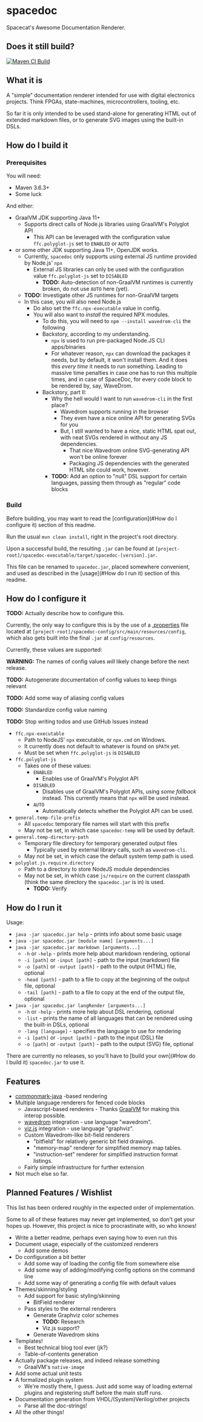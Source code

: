 # spacedoc

Spacecat's Awesome Documentation Renderer.

## Does it still build?

[![Maven CI Build](https://github.com/kutis96/spacedoc/actions/workflows/maven-ci.yml/badge.svg)](https://github.com/kutis96/spacedoc/actions/workflows/maven-ci.yml)

## What it is

A "simple" documentation renderer intended for use with digital electronics projects. Think FPGAs, state-machines,
microcontrollers, tooling, etc.

So far it is only intended to be used stand-alone for generating HTML out of extended markdown files, or to generate SVG
images using the built-in DSLs.

## How do I build it

### Prerequisites

You will need:

- Maven 3.6.3+
- Some luck

And either:

- GraalVM JDK supporting Java 11+
    - Supports direct calls of Node.js libraries using GraalVM's Polyglot API
        - This API can be leveraged with the configuration value `ffc.polyglot-js` set to `ENABLED` or `AUTO`
- or some other JDK supporting Java 11+, OpenJDK works.
    - Currently, `spacedoc` only supports using external JS runtime provided by Node.js' `npx`
        - External JS libraries can only be used with the configuration value `ffc.polyglot-js` set to `DISABLED`
            - **TODO:** Auto-detection of non-GraalVM runtimes is currently broken, do not use `AUTO` here (yet).
    - **TODO:** Investigate other JS runtimes for non-GraalVM targets
    - In this case, you will also need Node.js
        - Do also set the `ffc.npx-executable` value in config.
        - You will also want to _install_ the required NPX modules.
            - To do this, you will need to `npm --install wavedrom-cli` the following
            - Backstory, according to my understanding.
                - `npx` is used to run pre-packaged Node.JS CLI apps/binaries
                - For whatever reason, `npx` can download the packages it needs, but by default, it won't install them.
                  And it does this _every time_ it needs to run something. Leading to massive time penalties in case one
                  has to run this multiple times, and in case of SpaceDoc, for every code block to be rendered by, say,
                  WaveDrom.
            - Backstory, part II:
                - Why the hell would I want to run `wavedrom-cli` in the first place?
                    - Wavedrom supports running in the browser
                    - They even have a nice online API for generating SVGs for you
                    - But, I still wanted to have a nice, static HTML spat out, with neat SVGs rendered in without any
                      JS dependencies.
                        - That nice Wavedrom online SVG-generating API won't be online forever
                        - Packaging JS dependencies with the generated HTML site could work, however.
                - **TODO:** Add an option to "null" DSL support for certain languages, passing them through as "regular"
                  code blocks

### Build

Before building, you may want to read the [configuration](#How do I configure it) section of this readme.

Run the usual `mvn clean install`, right in the project's root directory.

Upon a successful build, the resulting `.jar` can be found
at `[project-root]/spacedoc-executable/target/spacedoc-[version].jar`.

This file can be renamed to `spacedoc.jar`, placed somewhere convenient, and used as described in
the [usage](#How do I run it) section of this readme.

## How do I configure it

**TODO:** Actually describe how to configure this.

Currently, the only way to configure this is by the use of a [.properties](https://docs.oracle.com/javase/7/docs/api/java/util/Properties.html) file located
at `[project-root]/spacedoc-config/src/main/resources/config`, which also gets built into the final `.jar`
at `config/resources`.

Currently, these values are supported:

**WARNING:** The names of config values _will_ likely change before the next release.

**TODO:** Autogenerate documentation of config values to keep things relevant

**TODO:** Add some way of aliasing config values

**TODO:** Standardize config value naming

**TODO:** Stop writing todos and use GitHub Issues instead

- `ffc.npx-executable`
    - Path to NodeJS' `npx` executable, or `npx.cmd` on Windows.
    - It currently does not default to whatever is found on `$PATH` yet.
    - Must be set when `ffc.polyglot-js` is `DISABLED`
- `ffc.polyglot-js`
    - Takes one of these values:
        - `ENABLED`
            - Enables use of GraalVM's Polyglot API
        - `DISABLED`
            - Disables use of GraalVM's Polyglot APIs, using _some fallback_ instead. This currently means that `npx`
              will be used instead.
        - `AUTO`
            - Automatically detects whether the Polyglot API can be used.
- `general.temp-file-prefix`
    - All `spacedoc` temporary file names will start with this prefix
    - May not be set, in which case `spacedoc-temp` will be used by default.
- `general.temp-directory-path`
    - Temporary file directory for temporary generated output files
        - Typically used by external library calls, such as `wavedrom-cli`.
    - May not be set, in which case the default system temp path is used.
- `polyglot.js.require.directory`
    - Path to a directory to store NodeJS module dependencies
    - May not be set, in which case `js/require` on the current classpath (think the same directory the `spacedoc.jar`
      is in) is used.
        - **TODO:** Verify

## How do I run it

Usage:

- `java -jar spacedoc.jar help` - prints info about some basic usage
- `java -jar spacedoc.jar [module name] [arguments...]`
- `java -jar spacedoc.jar markdown [arguments...]`
    - `-h` or `-help` - prints more help about markdown rendering, optional
    - `-i [path]` or `-input [path]` - path to the input (markdown) file
    - `-o [path]` or `-output [path]` - path to the output (HTML) file, optional
    - `-head [path]` - path to a file to copy at the beginning of the output file, optional
    - `-tail [path]` - path to a file to copy at the end of the output file, optional
- `java -jar spacedoc.jar langRender [arguments...]`
    - `-h` or `-help` - prints more help about DSL rendering, optional
    - `-list` - prints the name of all languages that can be rendered using the built-in DSLs, optional
    - `-lang [language]` - specifies the language to use for rendering
    - `-i [path]` or `-input [path]` - path to the input (DSL) file
    - `-o [path]` or `-output [path]` - path to the output (SVG) file, optional

There are currently no releases, so you'll have to [build your own](#How do I build it) `spacedoc.jar` to use it.

## Features

- [commonmark-java](https://github.com/commonmark/commonmark-java) -based rendering
- Multiple language renderers for fenced code blocks
    - Javascript-based renderers - Thanks [GraalVM](https://www.graalvm.org/) for making this interop possible.
    - [wavedrom](https://github.com/wavedrom/wavedrom) integration - use language "wavedrom".
    - [viz.js](https://github.com/mdaines/viz.js/) integration - use language "graphviz".
    - Custom Wavedrom-like bit-field renderers
        - "bitfield" for relatively generic bit field drawings.
        - "memory-map" renderer for simplified memory map tables.
        - "instruction-set" renderer for simplified instruction format listings.
    - Fairly simple infrastructure for further extension
- Not much else so far.

## Planned Features / Wishlist

This list has been ordered roughly in the expected order of implementation.

Some to all of these features may never get implemented, so don't get your hopes up. However, this project is nice to
procrastinate with, so who knows!

- Write a better readme, perhaps even saying how to even run this
- Document usage, especially of the customized renderers
    - Add some demos
- Do configuration a bit better
    - Add some way of loading the config file from somewhere else
    - Add some way of adding/modifying config options on the command line
    - Add some way of generating a config file with default values
- Themes/skinning/styling
    - Add support for basic styling/skinning
        - BitField renderer
    - Pass styles to the external renderers
        - Generate Graphviz color schemes
            - **TODO:** Research
            - Viz.js support?
        - Generate Wavedrom skins
- Templates!
    - Best technical blog tool ever (jk?)
    - Table-of-contents generation
- Actually package releases, and indeed release something
    - GraalVM's `native-image`
- Add some actual unit tests
- A formalized plugin system
    - We're mostly there, I guess. Just add some way of loading external plugins and registering stuff before the main
      stuff runs.
- Documentation generation from VHDL/(System)Verilog/other projects
    - Parse all the doc-strings!
- All the other things!
